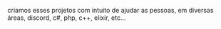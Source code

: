 criamos esses projetos com intuito de ajudar as pessoas, em diversas áreas, discord, c#, php, c++, elixir, etc...
